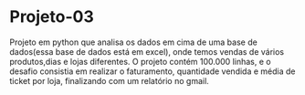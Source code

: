 # Projeto-03
Projeto em python que analisa os dados em cima de uma base de dados(essa base de dados está em excel), onde temos vendas de vários produtos,dias e lojas diferentes. O projeto contém 100.000 linhas, e o desafio consistia em realizar o faturamento, quantidade vendida e média de ticket por loja, finalizando com um relatório no gmail.


